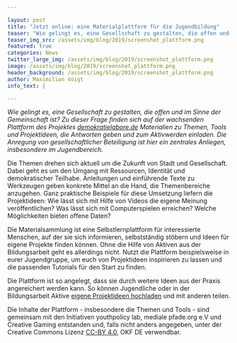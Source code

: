 ```yaml
---

layout: post
title: "Jetzt online: eine Materialplattform für die Jugendbildung"
teaser: "Wie gelingt es, eine Gesellschaft zu gestalten, die offen und im Sinne der Gemeinschaft ist? Zu dieser Frage gibt es jetzt eine Materialplattform auf demokratielabore.de"
teaser_img_src: /assets/img/blog/2019/screenshot_plattform.png
featured: true
categories: News
twitter_large_img: /assets/img/blog/2019/screenshot_plattform.png
image: /assets/img/blog/2019/screenshot_plattform.png
header_background: /assets/img/blog/2019/screenshot_plattform.png
author: Maximilian Voigt
info_text: |

---
```

*Wie gelingt es, eine Gesellschaft zu gestalten, die offen und im Sinne der Gemeinschaft ist? Zu dieser Frage finden sich auf der wachsenden Plattform des Projektes [demokratielabore.de](https://demokratielabore.de/) Materialien zu Themen, Tools und Projektideen, die Antworten geben und zum Aktivwerden einladen. Die Anregung von gesellschaftlicher Beteiligung ist hier ein zentrales Anliegen, insbesondere im Jugendbereich.*

Die Themen drehen sich aktuell um die Zukunft von Stadt und Gesellschaft. Dabei geht es um den Umgang mit Ressourcen, Identität und demokratischer Teilhabe. Anleitungen und einführende Texte zu Werkzeugen geben konkrete Mittel an die Hand, die Themenbereiche anzugehen. Ganz praktische Beispiele für diese Umsetzung liefern die Projektideen: Wie lässt sich mit Hilfe von Videos die eigene Meinung veröffentlichen? Was lässt sich mit Computerspielen erreichen? Welche Möglichkeiten bieten offene Daten?

Die Materialsammlung ist eine Selbstlernplattform für interessierte Menschen, auf der sie sich informieren, selbstständig stöbern und Ideen für eigene Projekte finden können. Ohne die Hilfe von Aktiven aus der Bildungsarbeit geht es allerdings nicht. Nutzt die Plattform beispielsweise in eurer Jugendgruppe, um euch von Projektideen inspirieren zu lassen und die passenden Tutorials für den Start zu finden.

Die Plattform ist so angelegt, dass sie durch weitere Ideen aus der Praxis angereichert werden kann. So können Jugendliche oder in der Bildungsarbeit Aktive [eigene Projektideen hochladen](https://demokratielabore.de/materialsammlung/ideas/add) und mit anderen teilen.

Die Inhalte der Plattform - insbesondere die Themen und Tools - sind gemeinsam mit den Initiativen youthpolicy lab, mediale pfade.org e.V und Creative Gaming entstanden und, falls nicht anders angegeben, unter der Creative Commons Lizenz [CC-BY 4.0](https://creativecommons.org/licenses/by/4.0/deed.de), OKF DE verwendbar.